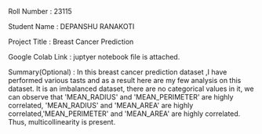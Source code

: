Roll Number       :   23115

Student Name      :   DEPANSHU RANAKOTI

Project Title     :   Breast Cancer Prediction 

Google Colab Link :  juptyer notebook file is attached.

Summary(Optional) :   In this breast cancer prediction dataset ,I have performed various tasts and as a result here are my few analysis on this dataset. It is an imbalanced dataset, there are no categorical values in it, we can observe that 'MEAN_RADIUS' and 'MEAN_PERIMETER' are highly correlated, 'MEAN_RADIUS' and 'MEAN_AREA' are highly correlated,'MEAN_PERIMETER' and 'MEAN_AREA' are highly correlated. Thus, multicollinearity is present.
